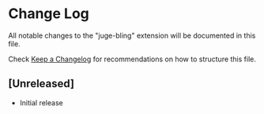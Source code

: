 # Change Log

All notable changes to the "juge-bling" extension will be documented in this file.

Check [Keep a Changelog](http://keepachangelog.com/) for recommendations on how to structure this file.

## [Unreleased]

- Initial release